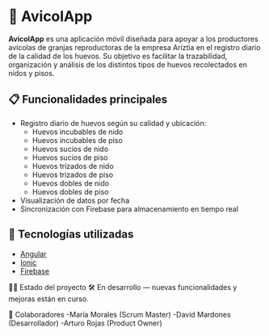 # 🐣 AvicolApp

**AvicolApp** es una aplicación móvil diseñada para apoyar a los productores avícolas de granjas reproductoras de la empresa Ariztia en el registro diario de la calidad de los huevos. Su objetivo es facilitar la trazabilidad, organización y análisis de los distintos tipos de huevos recolectados en nidos y pisos.

## 📋 Funcionalidades principales

- Registro diario de huevos según su calidad y ubicación:
  - Huevos incubables de nido
  - Huevos incubables de piso
  - Huevos sucios de nido
  - Huevos sucios de piso
  - Huevos trizados de nido
  - Huevos trizados de piso
  - Huevos dobles de nido
  - Huevos dobles de piso
- Visualización de datos por fecha
- Sincronización con Firebase para almacenamiento en tiempo real

## 🚀 Tecnologías utilizadas

- [Angular](https://angular.io/)
- [Ionic](https://ionicframework.com/)
- [Firebase](https://firebase.google.com/)

👨‍💻 Estado del proyecto
🛠️ En desarrollo — nuevas funcionalidades y mejoras están en curso.

👥 Colaboradores
-María Morales (Scrum Master)
-David Mardones (Desarrollador)
-Arturo Rojas (Product Owner)
